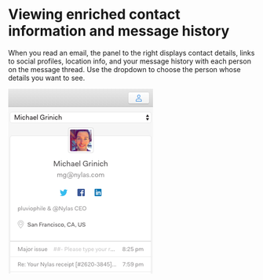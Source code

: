 # Viewing enriched contact information and message history

When you read an email, the panel to the right displays contact details, links to social profiles, location info, and your message history with each person on the message thread. Use the dropdown to choose the person whose details you want to see.

![](./208500847-contact_sidebar.png)


